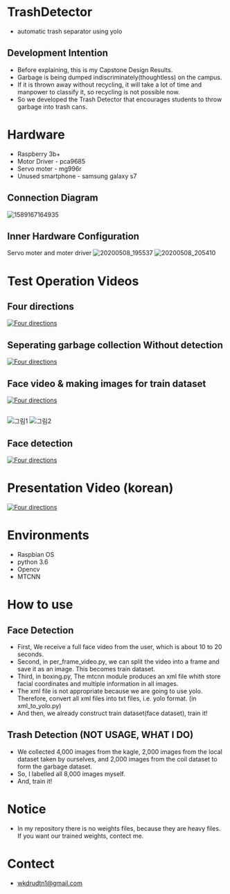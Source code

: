 # TrashDetector
- automatic trash separator using yolo

## Development Intention
- Before explaining, this is my Capstone Design Results.
- Garbage is being dumped indiscriminately(thoughtless) on the campus.
- If it is thrown away without recycling, it will take a lot of time and manpower to classify it, so recycling is not possible now.
- So we developed the Trash Detector that encourages students to throw garbage into trash cans.

# Hardware

- Raspberry 3b+
- Motor Driver - pca9685
- Servo moter - mg996r
- Unused smartphone - samsung galaxy s7

## Connection Diagram
![1589167164935](https://user-images.githubusercontent.com/53466091/91026802-3892f900-e636-11ea-9e9b-e6519950bee6.png)

## Inner Hardware Configuration
Servo moter and moter driver
![20200508_195537](https://user-images.githubusercontent.com/53466091/91027383-fcac6380-e636-11ea-9424-eaf537971ad9.jpg)
![20200508_205410](https://user-images.githubusercontent.com/53466091/91027385-fe762700-e636-11ea-9be5-1b1677147578.jpg)

# Test Operation Videos

## Four directions
[![Four directions](http://img.youtube.com/vi/BxDGZi_dKDQ/0.jpg)](https://youtu.be/BxDGZi_dKDQ?t=0s)
## Seperating garbage collection Without detection
[![Four directions](http://img.youtube.com/vi/oi0hDlDZYZc/0.jpg)](https://youtu.be/oi0hDlDZYZc?t=0s)
## Face video & making images for train dataset
[![Four directions](http://img.youtube.com/vi/hRKlib9sNXQ/0.jpg)](https://youtu.be/hRKlib9sNXQ?t=0s)
##
![그림1](https://user-images.githubusercontent.com/53466091/91062642-ec60ac80-e667-11ea-9b60-bf122a3cbf4c.png)
![그림2](https://user-images.githubusercontent.com/53466091/91062636-ea96e900-e667-11ea-999b-47967fbf73e8.png)
## Face detection
[![Four directions](http://img.youtube.com/vi/YgaPjcbiClU/0.jpg)](https://youtu.be/YgaPjcbiClU?t=0s)

# Presentation Video (korean)
[![Four directions](http://img.youtube.com/vi/8UlOWuIw0yQ/0.jpg)](https://youtu.be/8UlOWuIw0yQ?t=0s)


# Environments
- Raspbian OS
- python 3.6
- Opencv
- MTCNN

# How to use

## Face Detection

- First, We receive a full face video from the user, which is about 10 to 20 seconds.
- Second, in per_frame_video.py, we can split the video into a frame and save it as an image. This becomes train dataset.
- Third, in boxing.py, The mtcnn module produces an xml file whith store facial coordinates and multiple information in all images.
- The xml file is not appropriate because we are going to use yolo. Therefore, convert all xml files into txt files, i.e. yolo format. (in xml_to_yolo.py)
- And then, we already construct train dataset(face dataset), train it!

## Trash Detection (NOT USAGE, WHAT I DO)
- We collected 4,000 images from the kagle, 2,000 images from the local dataset taken by ourselves, and 2,000 images from the coil dataset to form the garbage dataset.
- So, I labelled all 8,000 images myself. 
- And, train it!


# Notice
- In my repository there is no weights files, because they are heavy files. If you want our trained weights, contect me.

# Contect
- wkdrudtn1@gmail.com





